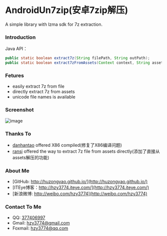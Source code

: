 AndroidUn7zip(安卓7zip解压)
==================
A simple library with lzma sdk for 7z extraction.

### Introduction
Java API：
```java
public static boolean extract7z(String filePath, String outPath);
public static boolean extract7zFromAssets(Context context, String assetPath, String outPath);
```

### Fetures
* easily extract 7z from file
* directly extract 7z from assets
* unicode file names is available

### Screenshot
![image](https://raw.githubusercontent.com/hzy3774/AndroidUn7zip/master/misc/screen.gif)

### Thanks To
* [danhantao](https://github.com/danhantao) offered X86 compiled(修复了X86编译问题)
* [ransj](https://github.com/ransj) offered the way to extract 7z file from assets directly(添加了直接从assets解压的功能)

### About Me
* [GitHub: http://huzongyao.github.io/](http://huzongyao.github.io/)
* [ITEye博客：http://hzy3774.iteye.com/](http://hzy3774.iteye.com/)
* [新浪微博: http://weibo.com/hzy3774](http://weibo.com/hzy3774)

### Contact To Me
* QQ: [377406997](http://wpa.qq.com/msgrd?v=3&uin=377406997&site=qq&menu=yes)
* Gmail: [hzy3774@gmail.com](mailto:hzy3774@gmail.com)
* Foxmail: [hzy3774@qq.com](mailto:hzy3774@qq.com)



